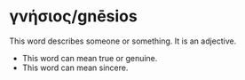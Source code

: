 # γνήσιος/gnēsios
This word describes someone or something. It is an adjective.

* This word can mean true or genuine.
* This word can mean sincere.
